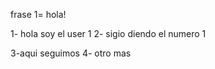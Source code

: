 frase 1= hola!
<!-- user 1 commit -->
1- hola soy el user 1
2- sigio diendo el numero 1
<!-- despues del pr -->
3-aqui seguimos
4- otro mas 